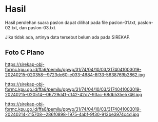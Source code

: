 # Hasil

Hasil perolehan suara paslon dapat dilihat pada file paslon-01.txt, paslon-02.txt, dan paslon-03.txt.

Jika tidak ada, artinya data tersebut belum ada pada SIREKAP.

## Foto C Plano

https://sirekap-obj-formc.kpu.go.id/ffa6/pemilu/ppwp/31/74/04/10/03/3174041003019-20240215-020358--9723dc60-e033-4684-8f33-5638769b2862.jpg

https://sirekap-obj-formc.kpu.go.id/ffa6/pemilu/ppwp/31/74/04/10/03/3174041003019-20240215-020514--06729d41-c142-42d7-93ac-68db535e5746.jpg

https://sirekap-obj-formc.kpu.go.id/ffa6/pemilu/ppwp/31/74/04/10/03/3174041003019-20240214-215708--286f0898-1975-4abf-9f30-913be3974c4d.jpg
